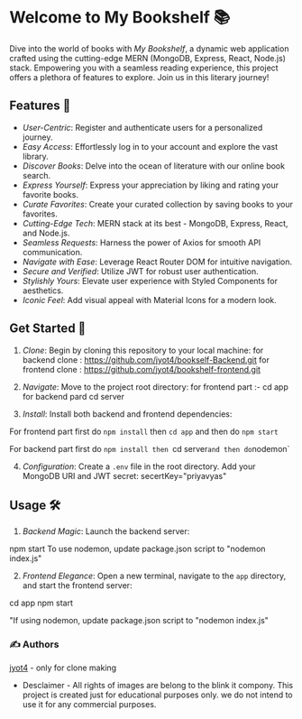 # Welcome to My Bookshelf 📚

Dive into the world of books with *My Bookshelf*, a dynamic web application crafted using the cutting-edge MERN (MongoDB, Express, React, Node.js) stack. Empowering you with a seamless reading experience, this project offers a plethora of features to explore. Join us in this literary journey!

## Features 🌟

- *User-Centric*: Register and authenticate users for a personalized journey.
- *Easy Access*: Effortlessly log in to your account and explore the vast library.
- *Discover Books*: Delve into the ocean of literature with our online book search.
- *Express Yourself*: Express your appreciation by liking and rating your favorite books.
- *Curate Favorites*: Create your curated collection by saving books to your favorites.
- *Cutting-Edge Tech*: MERN stack at its best - MongoDB, Express, React, and Node.js.
- *Seamless Requests*: Harness the power of Axios for smooth API communication.
- *Navigate with Ease*: Leverage React Router DOM for intuitive navigation.
- *Secure and Verified*: Utilize JWT for robust user authentication.
- *Stylishly Yours*: Elevate user experience with Styled Components for aesthetics.
- *Iconic Feel*: Add visual appeal with Material Icons for a modern look.

## Get Started 🚀

1. *Clone*: Begin by cloning this repository to your local machine:
for backend clone : https://github.com/jyot4/bookself-Backend.git
for  frontend clone : https://github.com/jyot4/bookshelf-frontend.git



2. *Navigate*: Move to the project root directory:
for frontend part :- cd app 
for backend pard cd server



3. *Install*: Install both backend and frontend dependencies:

For frontend part first do `npm install` then `cd app`  and then do `npm start `

For backend part first do `npm install then `cd server` and then do `nodemon`


4. *Configuration*: Create a `.env` file in the root directory. Add your MongoDB URI and JWT secret:
secertKey="priyavyas"


## Usage 🛠️

1. *Backend Magic*: Launch the backend server:

npm start 
To use nodemon, update package.json script to "nodemon index.js"


2. *Frontend Elegance*: Open a new terminal, navigate to the `app` directory, and start the frontend server:

cd app
npm start


 "If using nodemon, update package.json script to "nodemon index.js"


 ### ✍️ Authors

[jyot4](https://github.com/jyot4) - only for clone making

- Desclaimer - All rights of images are belong to the blink it compony.
  This project is created just for educational purposes only. we do not intend to use it for any commercial purposes.
